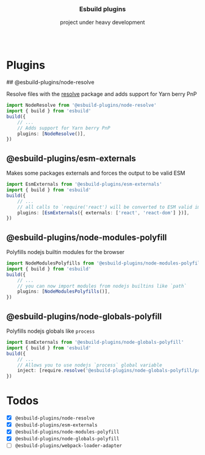 <div align='center'>
    <br/>
    <br/>
    <!-- <img src='' width='320px'> -->
    <br/>
    <h3>Esbuild plugins</h3>
    <p>project under heavy development</p>
    <br/>
    <br/>
</div>

# Plugins

## @esbuild-plugins/node-resolve

Resolve files with the [resolve](https://www.npmjs.com/package/resolve) package and adds support for Yarn berry PnP

```ts
import NodeResolve from '@esbuild-plugins/node-resolve'
import { build } from 'esbuild'
build({
    // ...
    // Adds support for Yarn berry PnP
    plugins: [NodeResolve()],
})
```

## @esbuild-plugins/esm-externals

Makes some packages externals and forces the output to be valid ESM

```ts
import EsmExternals from '@esbuild-plugins/esm-externals'
import { build } from 'esbuild'
build({
    // ...
    // all calls to `require('react') will be converted to ESM valid imports
    plugins: [EsmExternals({ externals: ['react', 'react-dom'] })],
})
```

## @esbuild-plugins/node-modules-polyfill

Polyfills nodejs builtin modules for the browser

```ts
import NodeModulesPolyfills from '@esbuild-plugins/node-modules-polyfill'
import { build } from 'esbuild'
build({
    // ...
    // you can now import modules from nodejs builtins like `path`
    plugins: [NodeModulesPolyfills()],
})
```

## @esbuild-plugins/node-globals-polyfill

Polyfills nodejs globals like `process`

```ts
import EsmExternals from '@esbuild-plugins/node-globals-polyfill'
import { build } from 'esbuild'
build({
    // ...
    // Allows you to use nodejs `process` global variable
    inject: [require.resolve('@esbuild-plugins/node-globals-polyfill/process')],
})
```

# Todos

-   [x] `@esbuild-plugins/node-resolve`
-   [x] `@esbuild-plugins/esm-externals`
-   [x] `@esbuild-plugins/node-modules-polyfill`
-   [x] `@esbuild-plugins/node-globals-polyfill`
-   [ ] `@esbuild-plugins/webpack-loader-adapter`
